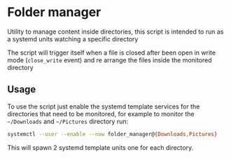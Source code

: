 # Folder manager

Utility to manage content inside directories, this script is intended to run as a systemd units watching a specific directory

The script will trigger itself when a file is closed after been open in write mode (`close_write` event) and re arrange the files inside the monitored directory

## Usage

To use the script just enable the systemd template services for the directories that need to be monitored, for example to monitor the `~/Downloads` and `~/Pictures` directory run:

```bash
systemctl --user --enable --now folder_manager@{Downloads,Pictures}
```

This will spawn 2 systemd template units one for each directory.
